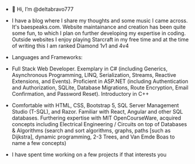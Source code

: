 - 👋 Hi, I’m @deltabravo777

- I have a blog where I share my thoughts and some music I came across. It's baespeaks.com. 
  Website maintainance and creation has been quite some fun, to which I plan on further developing my expertise in coding.
  Outside websites I enjoy playing Starcraft in my free time and at the time of writing this I am ranked Diamond 1v1 and 4v4
  
- Languages and Frameworks:
- Full Stack Web Developer. Exemplary in C# (including Generics, Asynchronous Programming, LINQ, Serialization, Streams, Reactive Extensions, and Events). Proficient in ASP.NET (including Authentication and Authorization, SQLite, Database Migrations, Route Encryption, Email Confirmation, and Password Reset). Introductory in C++
- Comfortable with HTML, CSS, Bootstrap 5, SQL Server Management Studio (T-SQL), and Razor. Familiar with React, Angular and other SQL databases. Furthering expertise with MIT OpenCourseWare, acquired concepts including Electrical Engineering / Circuits on top of Databases & Algorithms (search and sort algorithms, graphs, paths [such as Dijkstra], dynamic programming, 2-3 Trees, and Van Emde Boas to name a few concepts)


- I have spent time working on a few projects if that interests you

<!---
deltabravo777/deltabravo777 is a ✨ special ✨ repository because its `README.md` (this file) appears on your GitHub profile.
You can click the Preview link to take a look at your changes.
--->
